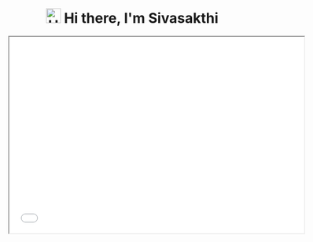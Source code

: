 <!DOCTYPE html>
<html>
<head>
   
</head>
<body>
       <h1 align="center">
  <img src="https://media.giphy.com/media/hvRJCLFzcasrR4ia7z/giphy.gif" alt="Hello" height=30 width=30/>
  Hi there, I'm Sivasakthi
</h1>
    <iframe src="file:///C:/Users/Sivasakthi%20R/My%20git%20profile%20uploads/GIT%20PROFILE.pdf" width="600" height="400"></iframe>
</body>
</html>



<!--
<img src="https://www.figma.com/proto/kxr362rcQlDiisKqx7dQst/GIT-PROFILE?node-id=1-2&t=Poe6yZQDOmXhMuM1-0&scaling=min-zoom&content-scaling=fixed&page-id=0%3A1" alt="Coding at night" align="right" />
-->
